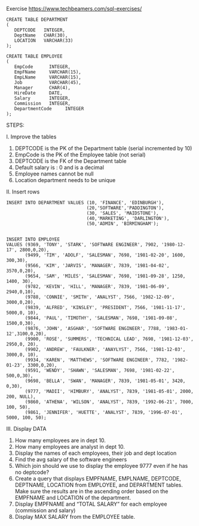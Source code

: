 Exercise
https://www.techbeamers.com/sql-exercises/

```
CREATE TABLE DEPARTMENT
(
   DEPTCODE   INTEGER,
   DeptName   CHAR(30),
   LOCATION   VARCHAR(33)
);

CREATE TABLE EMPLOYEE
(
   EmpCode      INTEGER,
   EmpFName     VARCHAR(15),
   EmpLName     VARCHAR(15),
   Job          VARCHAR(45),
   Manager      CHAR(4),
   HireDate     DATE,
   Salary       INTEGER,
   Commission   INTEGER,
   DepartmentCode     INTEGER
);
```

STEPS:

I. Improve the tables

1. DEPTCODE is the PK of the Department table (serial incremented by 10)
2. EmpCode is the PK of the Employee table (not serial)
3. DEPTCODE is the FK of the Department table
4. Default salary is : 0 and is a decimal
5. Employee names cannot be null
6. Location department needs to be unique

II. Insert rows

```
INSERT INTO DEPARTMENT VALUES (10, 'FINANCE', 'EDINBURGH'),
                              (20,'SOFTWARE','PADDINGTON'),
                              (30, 'SALES', 'MAIDSTONE'),
                              (40,'MARKETING', 'DARLINGTON'),
                              (50,'ADMIN', 'BIRMINGHAM');


INSERT INTO EMPLOYEE
VALUES (9369, 'TONY', 'STARK', 'SOFTWARE ENGINEER', 7902, '1980-12-17', 2800,0,20),
       (9499, 'TIM', 'ADOLF', 'SALESMAN', 7698, '1981-02-20', 1600, 300,30),
       (9566, 'KIM', 'JARVIS', 'MANAGER', 7839, '1981-04-02', 3570,0,20),
       (9654, 'SAM', 'MILES', 'SALESMAN', 7698, '1981-09-28', 1250, 1400, 30),
       (9782, 'KEVIN', 'HILL', 'MANAGER', 7839, '1981-06-09', 2940,0,10),
       (9788, 'CONNIE', 'SMITH', 'ANALYST', 7566, '1982-12-09', 3000,0,20),
       (9839, 'ALFRED', 'KINSLEY', 'PRESIDENT', 7566, '1981-11-17', 5000,0, 10),
       (9844, 'PAUL', 'TIMOTHY', 'SALESMAN', 7698, '1981-09-08', 1500,0,30),
       (9876, 'JOHN', 'ASGHAR', 'SOFTWARE ENGINEER', 7788, '1983-01-12',3100,0,20),
       (9900, 'ROSE', 'SUMMERS', 'TECHNICAL LEAD', 7698, '1981-12-03', 2950,0, 20),
       (9902, 'ANDREW', 'FAULKNER', 'ANAYLYST', 7566, '1981-12-03', 3000,0, 10),
       (9934, 'KAREN', 'MATTHEWS', 'SOFTWARE ENGINEER', 7782, '1982-01-23', 3300,0,20),
       (9591, 'WENDY', 'SHAWN', 'SALESMAN', 7698, '1981-02-22', 500,0,30),
       (9698, 'BELLA', 'SWAN', 'MANAGER', 7839, '1981-05-01', 3420, 0,30),
       (9777, 'MADII', 'HIMBURY', 'ANALYST', 7839, '1981-05-01', 2000, 200, NULL),
       (9860, 'ATHENA', 'WILSON', 'ANALYST', 7839, '1992-06-21', 7000, 100, 50),
       (9861, 'JENNIFER', 'HUETTE', 'ANALYST', 7839, '1996-07-01', 5000, 100, 50);
```

III. Display DATA

1. How many employees are in dept 10.
2. How many employees are analyst in dept 10.
3. Display the names of each employees, their job and dept location
4. Find the avg salary of the software engineers
5. Which join should we use to display the employee 9777 even if he has no deptcode?
6. Create a query that displays EMPFNAME, EMPLNAME, DEPTCODE, DEPTNAME, LOCATION from EMPLOYEE, and DEPARTMENT tables. Make sure the results are in the ascending order based on the EMPFNAME and LOCATION of the department.
7. Display EMPFNAME and “TOTAL SALARY” for each employee (commission and salary)
8. Display MAX SALARY from the EMPLOYEE table.
